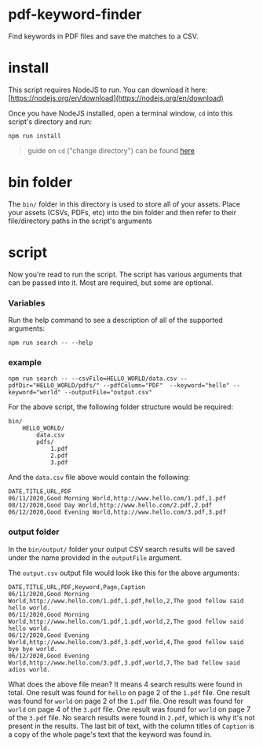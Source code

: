 # pdf-keyword-finder

Find keywords in PDF files and save the matches to a CSV.

# install

This script requires NodeJS to run. You can download it here: [https://nodejs.org/en/download](https://nodejs.org/en/download)

Once you have NodeJS installed, open a terminal window, `cd` into this script's directory and run:

```
npm run install
```

> guide on `cd` ("change directory") can be found [here](http://modulesunraveled.com/command-line-beginners/moving-and-out-directories-cd-command)

# bin folder

The `bin/` folder in this directory is used to store all of your assets. Place your assets (CSVs, PDFs, etc) into the bin folder and then refer to their file/directory paths in the script's arguments

# script

Now you're read to run the script. The script has various arguments that can be passed into it. Most are required, but some are optional.

### Variables

Run the help command to see a description of all of the supported arguments:

```
npm run search -- --help
```

### example

```
npm run search -- --csvFile=HELLO_WORLD/data.csv --pdfDir="HELLO_WORLD/pdfs/" --pdfColumn="PDF"  --keyword="hello" --keyword="world" --outputFile="output.csv"
```

For the above script, the following folder structure would be required:

```
bin/
    HELLO_WORLD/
        data.csv
        pdfs/
            1.pdf
            2.pdf
            3.pdf

```

And the `data.csv` file above would contain the following:

```
DATE,TITLE,URL,PDF
06/11/2020,Good Morning World,http://www.hello.com/1.pdf,1.pdf
08/12/2020,Good Day World,http://www.hello.com/2.pdf,2.pdf
06/12/2020,Good Evening World,http://www.hello.com/3.pdf,3.pdf
```

### output folder

In the `bin/output/` folder your output CSV search results will be saved under the name provided in the `outputFile` argument.

The `output.csv` output file would look like this for the above arguments:

```
DATE,TITLE,URL,PDF,Keyword,Page,Caption
06/11/2020,Good Morning World,http://www.hello.com/1.pdf,1.pdf,hello,2,The good fellow said hello world.
06/11/2020,Good Morning World,http://www.hello.com/1.pdf,1.pdf,world,2,The good fellow said hello world.
06/12/2020,Good Evening World,http://www.hello.com/3.pdf,3.pdf,world,4,The good fellow said bye bye world.
06/12/2020,Good Evening World,http://www.hello.com/3.pdf,3.pdf,world,7,The bad fellow said adios world.
```

What does the above file mean?
It means 4 search results were found in total.
One result was found for `hello` on page 2 of the `1.pdf` file.
One result was found for `world` on page 2 of the `1.pdf` file.
One result was found for `world` on page 4 of the `3.pdf` file.
One result was found for `world` on page 7 of the `3.pdf` file.
No search results were found in `2.pdf`, which is why it's not present in the results.
The last bit of text, with the column titles of `Caption` is a copy of the whole page's text that the keyword was found in.
